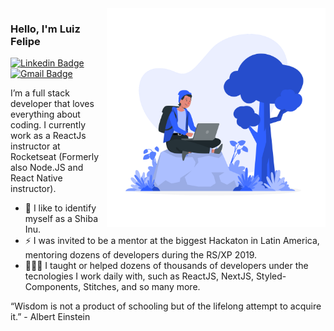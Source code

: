 <img align="right" src="https://github.com/luizfelipe63/luizfelipe63/blob/main/img/illustration3.png" width="350"/>

### Hello, I'm Luiz Felipe
[![Linkedin Badge](https://img.shields.io/badge/-Luiz%20Felipe-3060FF?style=flat-square&logo=Linkedin&logoColor=white&link=https://www.linkedin.com/in/luiz-feliperocha/)](https://www.linkedin.com/in/luiz-feliperocha/)
[![Gmail Badge](https://img.shields.io/badge/-luizfepereira2@gmail.com-3060FF?style=flat-square&logo=Gmail&logoColor=white&link=mailto:luizfepereira2@gmail.com)](mailto:luizfepereira2@gmail.com)

I’m a full stack developer that loves everything about coding. I currently work as a ReactJs instructor at Rocketseat (Formerly also Node.JS and React Native instructor).

- 🐶 I like to identify myself as a Shiba Inu.
- ⚡ I was invited to be a mentor at the biggest Hackaton in Latin America, mentoring dozens of developers during the RS/XP 2019.
- 👨🏻‍💻 I taught or helped dozens of thousands of developers under the tecnologies I work daily with, such as ReactJS, NextJS, Styled-Components, Stitches, and so many more.

“Wisdom is not a product of schooling but of the lifelong attempt to acquire it.” - Albert Einstein
